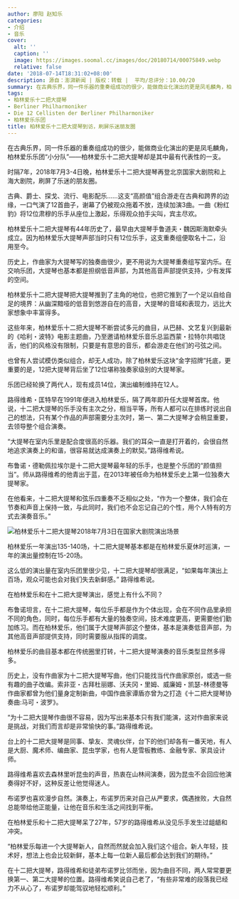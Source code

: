 ```yaml
---
author: 廖阳 赵知乐
categories:
- 介绍
- 音乐
cover:
  alt: ''
  caption: ''
  image: https://images.soomal.cc/images/doc/20180714/00075849.webp
  relative: false
date: '2018-07-14T18:31:02+08:00'
description: 源自：澎湃新闻 | 版权：转载 |  平均/总评分：10.00/20
summary: 在古典乐界，同一件乐器的重奏组成功的很少，能做商业化演出的更是凤毛麟角，柏林爱乐乐团“小分队”――柏林爱乐十二把大提琴却是其中最有代表性的一支。时隔7年，2018年7月3-4日晚，柏林爱乐十二把大提琴再登北京国家大剧院和上海大剧院，刷屏了乐迷的朋友圈……
tags:
- 柏林爱乐十二把大提琴
- Berliner Philharmoniker
- Die 12 Cellisten der Berliner Philharmoniker
- 柏林爱乐乐团
title: 柏林爱乐十二把大提琴到访，刷屏乐迷朋友圈
---
```


在古典乐界，同一件乐器的重奏组成功的很少，能做商业化演出的更是凤毛麟角，柏林爱乐乐团“小分队”――柏林爱乐十二把大提琴却是其中最有代表性的一支。

时隔7年，2018年7月3-4日晚，柏林爱乐十二把大提琴再登北京国家大剧院和上海大剧院，刷屏了乐迷的朋友圈。

古典、爵士、探戈、流行、电影配乐……这支“高颜值”组合游走在古典和跨界的边缘，一口气演了12首曲子，谢幕了仍被观众拖着不放，连续加演3曲。一曲《粉红豹》将12位肃穆的乐手从座位上激起，乐得观众拍手尖叫，宾主尽欢。

柏林爱乐十二把大提琴有44年历史了，最早由大提琴手鲁道夫・魏因斯海默牵头成立。因为柏林爱乐大提琴声部当时只有12位乐手，这支重奏组便取名十二，沿用至今。

历史上，作曲家为大提琴写的独奏曲很少，更不用说为大提琴重奏组写室内乐。在交响乐团，大提琴也基本都是担纲低音声部，为其他高音声部提供支持，少有发挥的空间。

柏林爱乐十二把大提琴把大提琴推到了主角的地位，也把它推到了一个足以自给自足的境界：从幽深黯哑的低音到悠游自在的高音，大提琴的音域和表现力，远比大家想象中丰富得多。

这些年来，柏林爱乐十二把大提琴不断尝试多元的曲目，从巴赫、文艺复兴到最新的《哈利・波特》电影主题曲，乃至邀请柏林爱乐音乐总监西蒙・拉特尔共唱饶舌，他们的风格没有限制，只要是有意思的音乐，都会游走在他们的弓弦之间。

也曾有人尝试模仿类似组合，却无人成功，除了柏林爱乐这块“金字招牌”托底，更重要的是，12把大提琴背后坐了12位堪称独奏家级别的大提琴家。

乐团已经轮换了两代人，现有成员14位，演出编制维持在12人。 

路得维希・匡特早在1991年便进入柏林爱乐，隔了两年即升任大提琴首席。他说，十二把大提琴的乐手没有主次之分，相当平等，所有人都可以在排练时说出自己的想法，只有某个作品的声部需要分主次时，第一、第二大提琴才会稍显重要，去领导整个组合演奏。

“大提琴在室内乐里是配合度很高的乐器。我们的耳朵一直是打开着的，会很自然地追求演奏上的和谐，很容易就达成演奏上的默契。”路得维希说。

布鲁诺・德勒佩拉埃尔是十二把大提琴最年轻的乐手，也是整个乐团的“颜值担当”。师从路得维希的他青出于蓝，在2013年被任命为柏林爱乐史上第一位独奏大提琴家。

在他看来，十二把大提琴和弦乐四重奏不乏相似之处，“作为一个整体，我们会在节奏和声音上保持一致，与此同时，我们也不会忘记自己的个性，用个人特有的方式去演奏音乐。” 

![柏林爱乐十二把大提琴2018年7月3日在国家大剧院演出场景](https://images.soomal.cc/images/doc/20180714/00075848.webp)





柏林爱乐一年演出135-140场，十二把大提琴基本都是在柏林爱乐夏休时巡演，一年的演出量控制在15-20场。

这么低的演出量在室内乐团里很少见，十二把大提琴却很满足，“如果每年演出上百场，观众可能也会对我们失去新鲜感。” 路得维希说。

在柏林爱乐和在十二把大提琴演出，感觉上有什么不同？

布鲁诺坦言，在十二把大提琴，每位乐手都是作为个体出现，会在不同作品里承担不同的角色，同时，每位乐手都有大量的独奏空间，技术难度更高，更需要他们勤加练习。而在柏林爱乐，他们属于大提琴声部这个整体，基本是演奏低音声部，为其他高音声部提供支持，同时需要服从指挥的调度。

柏林爱乐的曲目基本都在传统圈里打转，十二把大提琴演奏的音乐类型显然多得多。

历史上，没有作曲家为十二把大提琴写曲，他们只能找当代作曲家原创，或选一些有趣的曲子改编。索非亚・古拜杜丽娜、沃夫冈・里姆、威廉姆・凯瑟-林德曼等作曲家都曾为他们量身定制新曲，中国作曲家谭盾亦曾为之打造《十二把大提琴协奏曲:马可・波罗》。

“为十二把大提琴作曲很不容易，因为写出来基本只有我们能演，这对作曲家来说是挑战，对我们而言却是非常愉快的事。”路得维希说。

台上的十二把大提琴是同事、挚友、灵魂伙伴，台下的他们却各有一番天地，有人是大厨、魔术师、编曲家、昆虫学家，也有人是雪板教练、金融专家、家具设计师。

路得维希喜欢去森林里听昆虫的声音，热衷在山林间演奏，因为昆虫不会回应他演奏得好不好，这种反差让他觉得迷人。

布诺罗也喜欢漫步自然。演奏上，布诺罗历来对自己从严要求，偶遇挫败，大自然总能带给他正能量，让他在音乐和生活之间找到平衡。

在柏林爱乐和十二把大提琴呆了27年，57岁的路得维希从没见乐手发生过龃龉和冲突。

“柏林爱乐每进一个大提琴新人，自然而然就会加入我们这个组合。新人年轻，技术好，想法上也会比较新鲜，基本上每一位新人最后都会达到我们的期待。”

在十二把大提琴，路得维希和徒弟布诺罗比邻而坐，因为曲目不同，两人常常要更换第一、第二大提琴的位置。路得维希笑说自己老了，“有些非常难的段落我已经力不从心了，布诺罗却能驾驭地轻松顺利。”
